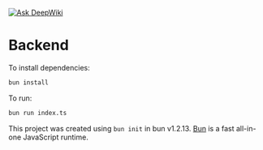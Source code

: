 [![Ask DeepWiki](https://deepwiki.com/badge.svg)](https://deepwiki.com/internxt/foodie_hint)

# Backend

To install dependencies:

```bash
bun install
```

To run:

```bash
bun run index.ts
```

This project was created using `bun init` in bun v1.2.13. [Bun](https://bun.sh) is a fast all-in-one JavaScript runtime.
